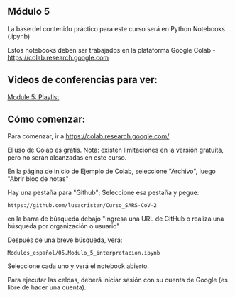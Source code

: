 ## Módulo 5

La base del contenido práctico para este curso será en Python Notebooks (.ipynb)

Estos notebooks deben ser trabajados en la plataforma Google Colab - https://colab.research.google.com 

##  Videos de conferencias para ver:


[Module 5: Playlist](https://www.youtube.com/playlist?list=PLfovZnX0TvKu_wFgoZSN0DuKQ-sarlmg3)


## Cómo comenzar:

Para comenzar, ir a https://colab.research.google.com/ 

El uso de Colab es gratis. Nota: existen limitaciones en la versión gratuita, pero no serán alcanzadas en este curso.

En la página de inicio de Ejemplo de Colab, seleccione "Archivo", luego "Abrir bloc de notas"

Hay una pestaña para "Github"; Seleccione esa pestaña y pegue: 
```
https://github.com/lusacristan/Curso_SARS-CoV-2
```
en la barra de búsqueda debajo "Ingresa una URL de GitHub o realiza una búsqueda por organización o usuario" 

Después de una breve búsqueda, verá:
```
Modulos_español/05.Modulo_5_interpretacion.ipynb
```
Seleccione cada uno y verá el notebook abierto.

Para ejecutar las celdas, deberá iniciar sesión con su cuenta de Google (es libre de hacer una cuenta). 

